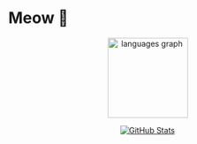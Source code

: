 # Meow 💭

<div align="center">
  <img src="https://github-readme-stats.vercel.app/api/top-langs?username=Ryxeleron&locale=en&hide_title=false&layout=compact&card_width=320&langs_count=5&theme=dark&hide_border=true&order=2&custom_title=Languages" height="145" alt="languages graph" />

<p align="center">
  <a href="https://github.com/anuraghazra/github-readme-stats">
    <img src="https://github-readme-stats.vercel.app/api?username=Ryxeleron&show_icons=true&theme=dark&hide_border=true&count_private=true&include_all_commits=true&custom_title=My%20GitHub%20Stats" alt="GitHub Stats" />
  </a>
</p>

